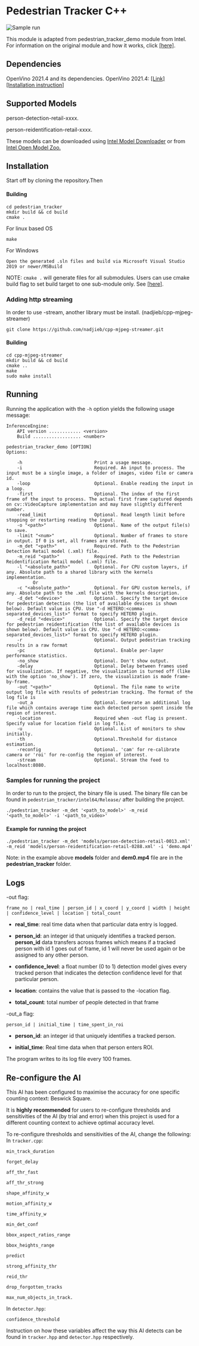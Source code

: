 # Pedestrian Tracker C++
![Sample run](https://cdn.discordapp.com/attachments/623044410287849492/886126909090594826/samplegif2.gif)

This module is adapted from pedestrian_tracker_demo module from Intel. For information on the original module and how it works, click [\[here\]](https://docs.openvinotoolkit.org/latest/omz_demos_pedestrian_tracker_demo_cpp.html).

## Dependencies
OpenVino 2021.4 and its dependencies.
OpenVino 2021.4: [\[Link\]](https://software.seek.intel.com/openvino-toolkit) [\[Installation instruction\]](https://docs.openvinotoolkit.org/2021.4/omz_demos_pedestrian_tracker_demo_cpp.html)

## Supported Models
person-detection-retail-xxxx.

person-reidentification-retail-xxxx.

These models can be downloaded using [Intel Model Downloader](https://docs.openvinotoolkit.org/latest/omz_tools_downloader.html) or from [Intel Open Model Zoo.](https://github.com/openvinotoolkit/open_model_zoo)

## Installation
Start off by cloning the repository.Then
#### Building
```
cd pedestrian_tracker
mkdir build && cd build
cmake .
```
For linux based OS
```
make
```
For Windows
```
Open the generated .sln files and build via Microsoft Visual Studio 2019 or newer/MSBuild  
```
NOTE: `cmake .` will generate files for all submodules. Users can use cmake build flag to set build target to one sub-module only. See [\[here\]](https://cmake.org/cmake/help/latest/command/build_command.html).
### Adding http streaming
In order to use -stream, another library must be install. (nadjieb/cpp-mjpeg-streamer)
```
git clone https://github.com/nadjieb/cpp-mjpeg-streamer.git
```
#### Building
```
cd cpp-mjpeg-streamer
mkdir build && cd build
cmake .. 
make
sudo make install
```
## Running
Running the application with the  `-h`  option yields the following usage message:

```
InferenceEngine:
    API version ............ <version>
    Build .................. <number>

pedestrian_tracker_demo [OPTION]
Options:

    -h                           Print a usage message.
    -i                           Required. An input to process. The input must be a single image, a folder of images, video file or camera id.
    -loop                        Optional. Enable reading the input in a loop.
    -first                       Optional. The index of the first frame of the input to process. The actual first frame captured depends on cv::VideoCapture implementation and may have slightly different number.
    -read_limit                  Optional. Read length limit before stopping or restarting reading the input.
    -o "<path>"                  Optional. Name of the output file(s) to save.
    -limit "<num>"               Optional. Number of frames to store in output. If 0 is set, all frames are stored.
    -m_det "<path>"              Required. Path to the Pedestrian Detection Retail model (.xml) file.
    -m_reid "<path>"             Required. Path to the Pedestrian Reidentification Retail model (.xml) file.
    -l "<absolute_path>"         Optional. For CPU custom layers, if any. Absolute path to a shared library with the kernels implementation.
          Or
    -c "<absolute_path>"         Optional. For GPU custom kernels, if any. Absolute path to the .xml file with the kernels description.
    -d_det "<device>"            Optional. Specify the target device for pedestrian detection (the list of available devices is shown below). Default value is CPU. Use "-d HETERO:<comma-separated_devices_list>" format to specify HETERO plugin.
    -d_reid "<device>"           Optional. Specify the target device for pedestrian reidentification (the list of available devices is shown below). Default value is CPU. Use "-d HETERO:<comma-separated_devices_list>" format to specify HETERO plugin.
    -r                           Optional. Output pedestrian tracking results in a raw format 
    -pc                          Optional. Enable per-layer performance statistics.
    -no_show                     Optional. Don't show output.
    -delay                       Optional. Delay between frames used for visualization. If negative, the visualization is turned off (like with the option 'no_show'). If zero, the visualization is made frame-by-frame.
    -out "<path>"                Optional. The file name to write output log file with results of pedestrian tracking. The format of the log file is
    -out_a						 Optional. Generate an additional log file which contains average time each detected person spent inside the region of interest. 
    -location                    Required when -out flag is present. Specify value for location field in log file. 
    -u                           Optional. List of monitors to show initially.
    -th                          Optional.Threshold for distance estimation.
    -reconfig                    Optional. 'cam' for re-calibrate camera or 'roi' for re-config the region of interest.
    -stream                      Optional. Stream the feed to localhost:8080.
```
### Samples for running the project
In order to run to the project, the binary file is used. The binary file can be found in `pedestrian_tracker/intel64/Release/` after building the project. 
```
./pedestrian_tracker -m_det '<path_to_model>' -m_reid '<path_to_model>' -i '<path_to_video>'
```
#### Example for running the project
```
./pedestrian_tracker -m_det 'models/person-detection-retail-0013.xml' -m_reid 'models/person-reidentification-retail-0288.xml' -i 'demo.mp4'
```
Note: in the example above **models** folder and **dem0.mp4** file are in the **pedestrian_tracker** folder.

## Logs

-out flag:
```
frame_no | real_time | person_id | x_coord | y_coord | width | height | confidence_level | location | total_count
```

- **real_time**: real time data when that particular data entry is logged.

- **person_id**: an integer id that uniquely identifies a tracked person.  **person_id** data transfers across frames which means if a tracked person with id 1 goes out of frame, id 1 will never be used again or be assigned to any other person. 

- **confidence_level**: a float number (0 to 1) detection model gives every tracked person that indicates the detection confidence level for that particular person.

- **location**: contains the value that is passed to the -location flag.

- **total_count**: total number of people detected in that frame

-out_a flag:
```
person_id | initial_time | time_spent_in_roi
```
- **person_id**: an integer id that uniquely identifies a tracked person. 

- **initial_time**: Real time data when that person enters ROI.

The program writes to its log file every 100 frames.

## Re-configure the AI
This AI has been configured to maximise the accuracy for one specific counting context: Beswick Square.

It is **highly recommended**  for users to re-configure thresholds and sensitivities of the AI (by trial and error) when this project is used for a different counting context to achieve optimal accuracy level.

To re-configure thresholds and sensitivities of the AI, change the following:
In `tracker.cpp`:
```
min_track_duration

forget_delay

aff_thr_fast

aff_thr_strong

shape_affinity_w

motion_affinity_w

time_affinity_w

min_det_conf

bbox_aspect_ratios_range

bbox_heights_range

predict

strong_affinity_thr

reid_thr

drop_forgotten_tracks

max_num_objects_in_track.
``` 
In `detector.hpp`:
```
confidence_threshold
```
Instruction on how these variables affect the way this AI detects can be found in `tracker.hpp` and `detector.hpp` respectively.




